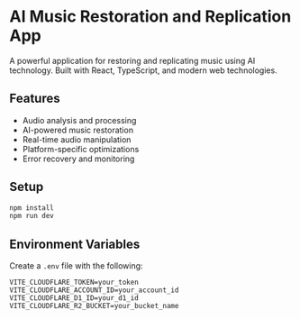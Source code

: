 # AI Music Restoration and Replication App

A powerful application for restoring and replicating music using AI technology. Built with React, TypeScript, and modern web technologies.

## Features

- Audio analysis and processing
- AI-powered music restoration
- Real-time audio manipulation
- Platform-specific optimizations
- Error recovery and monitoring

## Setup

```bash
npm install
npm run dev
```

## Environment Variables

Create a `.env` file with the following:

```
VITE_CLOUDFLARE_TOKEN=your_token
VITE_CLOUDFLARE_ACCOUNT_ID=your_account_id
VITE_CLOUDFLARE_D1_ID=your_d1_id
VITE_CLOUDFLARE_R2_BUCKET=your_bucket_name
```